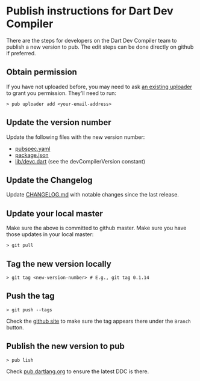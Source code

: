 # Publish instructions for Dart Dev Compiler

There are the steps for developers on the Dart Dev Compiler team to publish a new version to pub.  The edit steps can be done directly on github if preferred.

## Obtain permission

If you have not uploaded before, you may need to ask [an existing uploader](https://pub.dartlang.org/packages/dev_compiler) to grant you permission.  They'll need to run:

```
> pub uploader add <your-email-address>
```

## Update the version number

Update the following files with the new version number:

  - [pubspec.yaml](https://github.com/dart-lang/dev_compiler/blob/master/pubspec.yaml)
  - [package.json](https://github.com/dart-lang/dev_compiler/blob/master/package.json)
  - [lib/devc.dart](https://github.com/dart-lang/dev_compiler/blob/master/lib/devc.dart) (see the devCompilerVersion constant)

## Update the Changelog

Update [CHANGELOG.md](https://github.com/dart-lang/dev_compiler/blob/master/CHANGELOG.md) with notable changes since the last release.

## Update your local master

Make sure the above is committed to github master.  Make sure you have those updates in your local master:

```
> git pull
```

## Tag the new version locally

```
> git tag <new-version-number> # E.g., git tag 0.1.14
```

## Push the tag

```
> git push --tags
```

Check the [github site](https://github.com/dart-lang/dev_compiler) to make sure the tag appears there under the `Branch` button.

## Publish the new version to pub

```
> pub lish
```

Check [pub.dartlang.org](https://pub.dartlang.org/packages/dev_compiler) to ensure the latest DDC is there.
